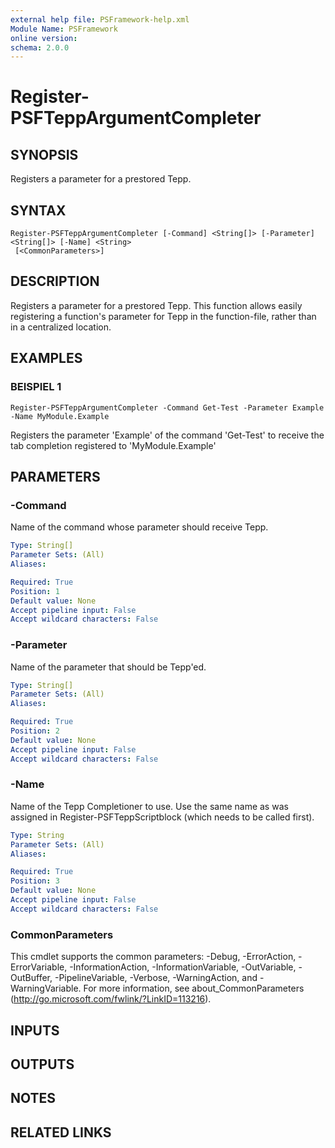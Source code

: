 ```yaml
---
external help file: PSFramework-help.xml
Module Name: PSFramework
online version:
schema: 2.0.0
---
```


# Register-PSFTeppArgumentCompleter

## SYNOPSIS
Registers a parameter for a prestored Tepp.

## SYNTAX

```
Register-PSFTeppArgumentCompleter [-Command] <String[]> [-Parameter] <String[]> [-Name] <String>
 [<CommonParameters>]
```

## DESCRIPTION
Registers a parameter for a prestored Tepp.
This function allows easily registering a function's parameter for Tepp in the function-file, rather than in a centralized location.

## EXAMPLES

### BEISPIEL 1
```
Register-PSFTeppArgumentCompleter -Command Get-Test -Parameter Example -Name MyModule.Example
```

Registers the parameter 'Example' of the command 'Get-Test' to receive the tab completion registered to 'MyModule.Example'

## PARAMETERS

### -Command
Name of the command whose parameter should receive Tepp.

```yaml
Type: String[]
Parameter Sets: (All)
Aliases:

Required: True
Position: 1
Default value: None
Accept pipeline input: False
Accept wildcard characters: False
```

### -Parameter
Name of the parameter that should be Tepp'ed.

```yaml
Type: String[]
Parameter Sets: (All)
Aliases:

Required: True
Position: 2
Default value: None
Accept pipeline input: False
Accept wildcard characters: False
```

### -Name
Name of the Tepp Completioner to use.
Use the same name as was assigned in Register-PSFTeppScriptblock (which needs to be called first).

```yaml
Type: String
Parameter Sets: (All)
Aliases:

Required: True
Position: 3
Default value: None
Accept pipeline input: False
Accept wildcard characters: False
```

### CommonParameters
This cmdlet supports the common parameters: -Debug, -ErrorAction, -ErrorVariable, -InformationAction, -InformationVariable, -OutVariable, -OutBuffer, -PipelineVariable, -Verbose, -WarningAction, and -WarningVariable.
For more information, see about_CommonParameters (http://go.microsoft.com/fwlink/?LinkID=113216).

## INPUTS

## OUTPUTS

## NOTES

## RELATED LINKS
